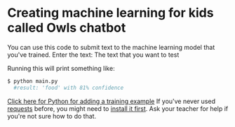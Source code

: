 # Creating machine learning for kids called Owls chatbot

You can use this code to submit text to the machine learning model that you've trained.
Enter the text:
The text that you want to test

Running this will print something like:

```python
$ python main.py
  #result: 'food' with 81% confidence
```

[Click here for Python for adding a training example](https://machinelearningforkids.co.uk/)
If you've never used [requests](https://realpython.com/python-requests/) before, you might need to [install it first](https://realpython.com/python-requests/#getting-started-with-requests).
Ask your teacher for help if you're not sure how to do that.
